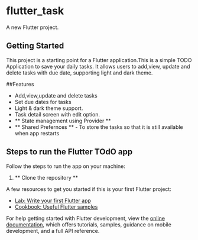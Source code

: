 # flutter_task

A new Flutter project.

## Getting Started

This project is a starting point for a Flutter application.This is a simple TODO Application to save your daily tasks.
It allows users to add,view, update and delete tasks with due date, supporting light and dark theme.

##Features
- Add,view,update and delete tasks
- Set due dates for tasks
- Light & dark theme support.
- Task detail screen with edit option.
- ** State management using Provider **
- ** Shared Prefernces ** - To store the tasks so that it is still available when app restarts


## Steps to run the Flutter TOdO app
Follow the steps to run the app on your machine:

1. ** Clone the repository **




A few resources to get you started if this is your first Flutter project:

- [Lab: Write your first Flutter app](https://docs.flutter.dev/get-started/codelab)
- [Cookbook: Useful Flutter samples](https://docs.flutter.dev/cookbook)

For help getting started with Flutter development, view the
[online documentation](https://docs.flutter.dev/), which offers tutorials,
samples, guidance on mobile development, and a full API reference.
